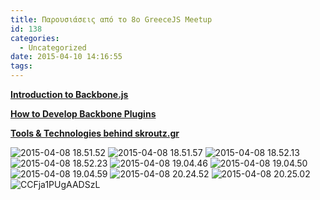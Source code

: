 ```yaml
---
title: Παρουσιάσεις από το 8ο GreeceJS Meetup
id: 138
categories:
  - Uncategorized
date: 2015-04-10 14:16:55
tags:
---
```


**[Introduction to Backbone.js](https://docs.google.com/presentation/d/1309xH6-B0Gd0e-Q4gsBuHpJJvBYwrR5DTrCGRtW5jUU/pub?start=false&amp;loop=false&amp;delayms=60000&amp;slide=id.p)**

**[How to Develop Backbone Plugins](https://speakerdeck.com/tsironis/how-to-develop-backbone-plugins-dot-dot-dot-for-the-greater-good)**

**[Tools &amp; Technologies behind skroutz.gr](https://docs.google.com/presentation/d/1m0hyzOtvPbziQWZ07bA_Vfrow1ZwbJXph4QxwqXOZU0/edit#slide=id.g97db321d2_2_18)**

![2015-04-08 18.51.52](https://greecejs.files.wordpress.com/2015/04/2015-04-08-18-51-52.jpg?w=660) ![2015-04-08 18.51.57](https://greecejs.files.wordpress.com/2015/04/2015-04-08-18-51-57.jpg?w=660) ![2015-04-08 18.52.13](https://greecejs.files.wordpress.com/2015/04/2015-04-08-18-52-13.jpg?w=660) ![2015-04-08 18.52.23](https://greecejs.files.wordpress.com/2015/04/2015-04-08-18-52-23.jpg?w=660) ![2015-04-08 19.04.46](https://greecejs.files.wordpress.com/2015/04/2015-04-08-19-04-46.jpg?w=660) ![2015-04-08 19.04.50](https://greecejs.files.wordpress.com/2015/04/2015-04-08-19-04-50.jpg?w=660) ![2015-04-08 19.04.59](https://greecejs.files.wordpress.com/2015/04/2015-04-08-19-04-59.jpg?w=660) ![2015-04-08 20.24.52](https://greecejs.files.wordpress.com/2015/04/2015-04-08-20-24-52.jpg?w=660) ![2015-04-08 20.25.02](https://greecejs.files.wordpress.com/2015/04/2015-04-08-20-25-02.jpg?w=660) ![CCFja1PUgAADSzL](https://greecejs.files.wordpress.com/2015/04/ccfja1pugaadszl.jpg?w=660)